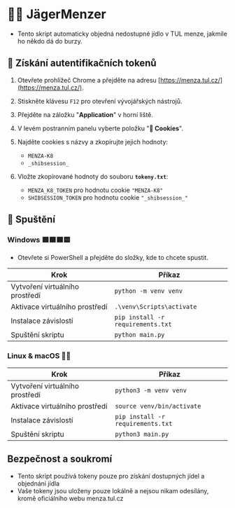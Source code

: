 # 🌭🎯 JägerMenzer

- Tento skript automaticky objedná nedostupné jídlo v TUL menze, jakmile ho někdo dá do burzy.
  
## 🔑 Získání autentifikačních tokenů

1. Otevřete prohlížeč Chrome a přejděte na adresu [https://menza.tul.cz/](https://menza.tul.cz/).

2. Stiskněte klávesu `F12` pro otevření vývojářských nástrojů.

3. Přejděte na záložku "**Application**" v horní liště.

4. V levém postranním panelu vyberte položku "**🍪 Cookies**". 

5. Najděte cookies s názvy a zkopírujte jejich hodnoty:
    - `MENZA-K8`
    - `_shibsession_`

6. Vložte zkopírované hodnoty do souboru **`tokeny.txt`**:
    - `MENZA_K8_TOKEN` pro hodnotu cookie `"MENZA-K8"`
    - `SHIBSESSION_TOKEN` pro hodnotu cookie `"_shibsession_"`

## 🚀 Spuštění

### **Windows** 🟥🟩🟦🟨
- Otevřete si PowerShell a přejděte do složky, kde to chcete spustit.

| Krok | Příkaz |
| ---- | ------ |
| Vytvoření virtuálního prostředí | `python -m venv venv` |
| Aktivace virtuálního prostředí | `.\venv\Scripts\activate` |
| Instalace závislostí | `pip install -r requirements.txt` |
| Spuštění skriptu | `python main.py` |

### **Linux & macOS** 🐧🍎
| Krok | Příkaz |
| ---- | ------ |
| Vytvoření virtuálního prostředí | `python3 -m venv venv` |
| Aktivace virtuálního prostředí | `source venv/bin/activate` |
| Instalace závislostí | `pip install -r requirements.txt` |
| Spuštění skriptu | `python3 main.py` |




## Bezpečnost a soukromí
- Tento skript používá tokeny pouze pro získání dostupných jídel a objednání jídla
- Vaše tokeny jsou uloženy pouze lokálně a nejsou nikam odesílány, kromě oficiálního webu menza.tul.cz
